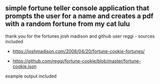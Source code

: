 ## simple fortune teller console application that prompts the user for a name and creates a pdf with a random fortune from my cat lulu

thank you for the fortunes josh madison and github user reggi - sources included
- https://joshmadison.com/2008/04/20/fortune-cookie-fortunes/

- https://github.com/reggi/fortune-cookie/blob/master/fortune-cookie.json

example output included
